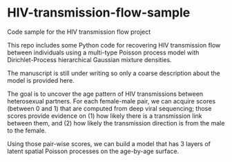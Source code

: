 # HIV-transmission-flow-sample
Code sample for the HIV transmission flow project

This repo includes some Python code for recovering HIV transmission flow between individuals using a multi-type Poisson process model with Dirichlet-Process hierarchical Gaussian mixture densities. 

The manuscript is still under writing so only a coarse description about the model is provided here.

The goal is to uncover the age pattern of HIV transmissions between heterosexual partners. For each female-male pair, we can acquire scores (between 0 and 1) that are computed from deep viral sequencing; those scores provide evidence on (1) how likely there is a transmission link between them, and (2) how likely the transmission direction is from the male to the female.

Using those pair-wise scores, we can build a model that has 3 layers of latent spatial Poisson processes on the age-by-age surface. 
